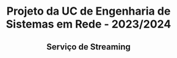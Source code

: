 <h1 align="center">Projeto da UC de Engenharia de Sistemas em Rede - 2023/2024</h1>
<h2 align="center">Serviço de Streaming</h2>
